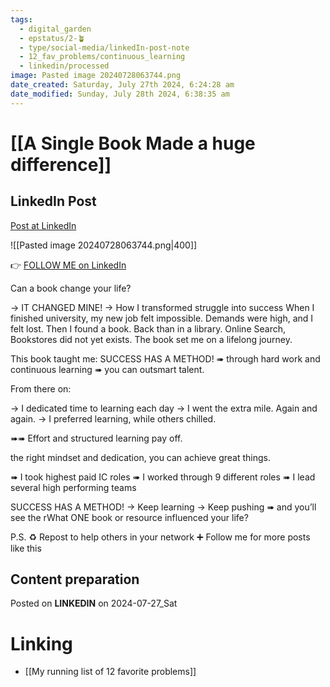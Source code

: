 ```yaml
---
tags:
  - digital_garden
  - epstatus/2-🪴
  - type/social-media/linkedIn-post-note
  - 12_fav_problems/continuous_learning
  - linkedin/processed
image: Pasted image 20240728063744.png
date_created: Saturday, July 27th 2024, 6:24:28 am
date_modified: Sunday, July 28th 2024, 6:38:35 am
---
```

# [[A Single Book Made a huge difference]]
## LinkedIn Post
[Post at LinkedIn](https://www.linkedin.com/posts/sebastiankamilli_can-a-book-change-your-life-it-changed-activity-7222840563220258816-b5a6?utm_source=share&utm_medium=member_desktop)

![[Pasted image 20240728063744.png|400]]

👉 [FOLLOW ME on LinkedIn](https://www.linkedin.com/comm/mynetwork/discovery-see-all?usecase=PEOPLE_FOLLOWS&followMember=sebastiankamilli)

Can a book change your life?

→ IT CHANGED MINE!
→ How I transformed struggle into success
When I finished university, my new job felt impossible. 
Demands were high, and I felt lost. 
Then I found a book.
Back than in a library. 
Online Search, Bookstores did not yet exists.
The book set me on a lifelong journey.


This book taught me: SUCCESS HAS A METHOD!
➠ through hard work and continuous learning
➠  you can outsmart talent.

From there on:

→ I dedicated time to learning each day
→ I went the extra mile. Again and again.
→ I preferred learning, while others chilled.

➠➠ Effort and structured learning pay off.

the right mindset and dedication,
you can achieve great things.

➠ I took highest paid IC roles
➠ I worked through 9 different roles 
➠ I lead several high performing teams


SUCCESS HAS A METHOD!
→ Keep learning
→ Keep pushing
➠ and you’ll see the rWhat ONE book or resource influenced your life? 

P.S. 
♻ Repost to help others in your network
➕ Follow me for more posts like this

## Content preparation



Posted on **LINKEDIN** on 2024-07-27_Sat
# Linking
+ [[My running list of 12 favorite problems]]
